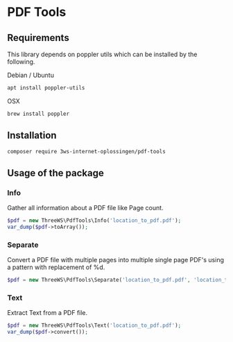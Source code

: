 # PDF Tools

## Requirements

This library depends on poppler utils which can be installed by the following.

Debian / Ubuntu
```bash
apt install poppler-utils
```

OSX
```bash
brew install poppler
```

## Installation

```bash
composer require 3ws-internet-oplossingen/pdf-tools
```

## Usage of the package

### Info

Gather all information about a PDF file like Page count.


```php
$pdf = new ThreeWS\PdfTools\Info('location_to_pdf.pdf');
var_dump($pdf->toArray());
```

### Separate

Convert a PDF file with multiple pages into multiple single page PDF's using a pattern with replacement of %d.

```php
$pdf = new ThreeWS\PdfTools\Separate('location_to_pdf.pdf', 'location_to_paged_%d_pdf.pdf');
```

### Text

Extract Text from a PDF file.

```php
$pdf = new ThreeWS\PdfTools\Text('location_to_pdf.pdf');
var_dump($pdf->convert());
```